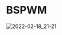 # BSPWM
![2022-02-18_21-21](https://user-images.githubusercontent.com/99938571/154782491-8ed7c018-19c0-439e-8d4f-044236cec116.png)
